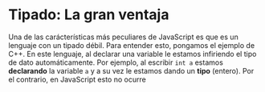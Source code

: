 # Tipado: La gran ventaja

Una de las carácterísticas más peculiares de JavaScript es que es un lenguaje con un tipado débil. Para entender esto, pongamos el ejemplo de C++. En este lenguaje, al declarar una variable le estamos infiriendo el tipo de dato automáticamente. Por ejemplo, al escribir `int a` estamos **declarando** la variable `a` y a su vez le estamos dando un **tipo** (entero). Por el contrario, en JavaScript esto no ocurre
